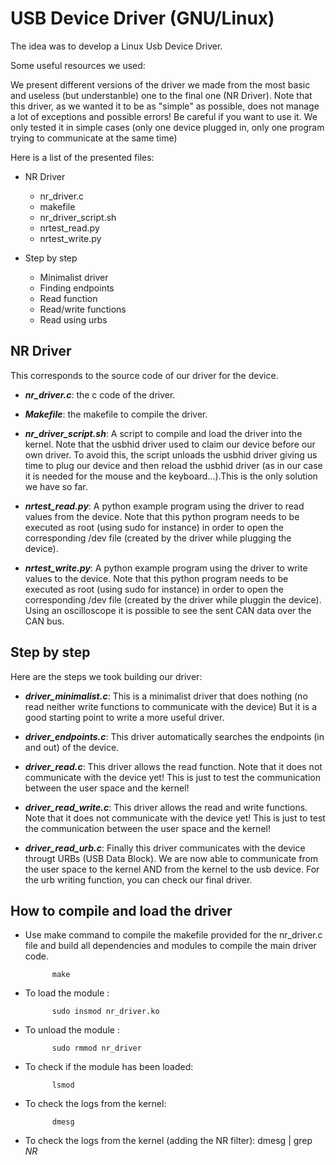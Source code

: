 # USB Device Driver (GNU/Linux)

The idea was to develop a Linux Usb Device Driver.

Some useful resources we used:

We present different versions of the driver we made from the most basic and useless (but understanble) one to the final one (NR Driver).
Note that this driver, as we wanted it to be as "simple" as possible, does not manage a lot of exceptions and possible errors! Be careful if you want to use it.
We only tested it in simple cases (only one device plugged in, only one program trying to communicate at the same time)

Here is a list of the presented files:

- NR Driver

  - nr_driver.c
  - makefile
  - nr_driver_script.sh
  - nrtest_read.py
  - nrtest_write.py

- Step by step

  - Minimalist driver
  - Finding endpoints
  - Read function
  - Read/write functions
  - Read using urbs

## NR Driver

This corresponds to the source code of our driver for the device.

- **_nr_driver.c_**: the c code of the driver.

- **_Makefile_**: the makefile to compile the driver.

- **_nr_driver_script.sh_**: A script to compile and load the driver into the kernel. Note that the usbhid driver used to claim our device before our own driver. To avoid this, the script unloads the usbhid driver giving us time to plug our device and then reload the usbhid driver (as in our case it is needed for the mouse and the keyboard...).This is the only solution we have so far.

- **_nrtest_read.py_**: A python example program using the driver to read values from the device. Note that this python program needs to be executed as root (using sudo for instance) in order to open the corresponding /dev file (created by the driver while plugging the device).

- **_nrtest_write.py_**: A python example program using the driver to write values to the device. Note that this python program needs to be executed as root (using sudo for instance) in order to open the corresponding /dev file (created by the driver while pluggin the device). Using an oscilloscope it is possible to see the sent CAN data over the CAN bus.

## Step by step

Here are the steps we took building our driver:

- **_driver_minimalist.c_**: This is a minimalist driver that does nothing (no read neither write functions to communicate with the device) But it is a good starting point to write a more useful driver.

- **_driver_endpoints.c_**: This driver automatically searches the endpoints (in and out) of the device.

- **_driver_read.c_**: This driver allows the read function. Note that it does not communicate with the device yet! This is just to test the communication between the user space and the kernel!

- **_driver_read_write.c_**: This driver allows the read and write functions. Note that it does not communicate with the device yet! This is just to test the communication between the user space and the kernel!

- **_driver_read_urb.c_**: Finally this driver communicates with the device througt URBs (USB Data Block). We are now able to communicate from the user space to the kernel AND from the kernel to the usb device. For the urb writing function, you can check our final driver.

## How to compile and load the driver

- Use make command to compile the makefile provided for the nr_driver.c file and build all dependencies and modules to compile the main driver code.

            make

- To load the module :

            sudo insmod nr_driver.ko

- To unload the module :

            sudo rmmod nr_driver

- To check if the module has been loaded:

            lsmod

- To check the logs from the kernel:

            dmesg

- To check the logs from the kernel (adding the NR filter):
            dmesg | grep _NR_
